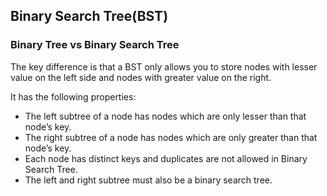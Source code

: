 ## Binary Search Tree(BST)

### Binary Tree vs Binary Search Tree
The key difference is that a BST only allows you to store nodes with lesser value on the left side and nodes with greater value on the right.

It has the following properties:
- The left subtree of a node has nodes which are only lesser than that node’s key.
- The right subtree of a node has nodes which are only greater than that node’s key.
- Each node has distinct keys and duplicates are not allowed in Binary Search Tree.
- The left and right subtree must also be a binary search tree.
